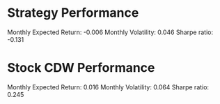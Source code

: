 # Strategy Performance
Monthly Expected Return: -0.006
Monthly Volatility: 0.046
Sharpe ratio: -0.131
# Stock CDW Performance
Monthly Expected Return: 0.016
Monthly Volatility: 0.064
Sharpe ratio: 0.245
